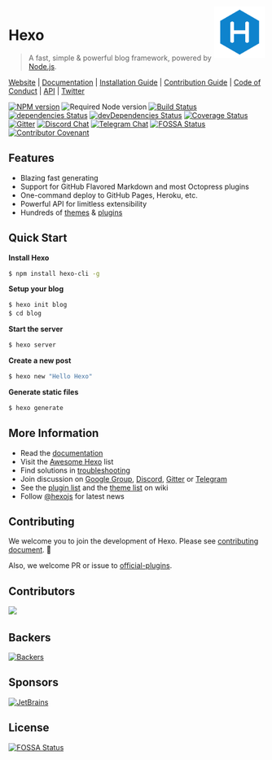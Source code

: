 <img src="https://raw.githubusercontent.com/hexojs/logo/master/hexo-logo-avatar.png" alt="Hexo logo" width="100" height="100" align="right" />

# Hexo

> A fast, simple & powerful blog framework, powered by [Node.js](https://nodejs.org).

[Website](https://hexo.io) |
[Documentation](https://hexo.io/docs/) |
[Installation Guide](https://hexo.io/docs/#Installation) |
[Contribution Guide](https://hexo.io/docs/contributing) |
[Code of Conduct](CODE_OF_CONDUCT.md) |
[API](https://hexo.io/api/) |
[Twitter](https://twitter.com/hexojs)

[![NPM version](https://badge.fury.io/js/hexo.svg)](https://www.npmjs.com/package/hexo)
![Required Node version](https://img.shields.io/node/v/hexo)
[![Build Status](https://github.com/hexojs/hexo/workflows/Tester/badge.svg)](https://github.com/hexojs/hexo/actions?query=workflow%3ATester)
[![dependencies Status](https://david-dm.org/hexojs/hexo/status.svg)](https://david-dm.org/hexojs/hexo)
[![devDependencies Status](https://david-dm.org/hexojs/hexo/dev-status.svg)](https://david-dm.org/hexojs/hexo?type=dev)
[![Coverage Status](https://coveralls.io/repos/hexojs/hexo/badge.svg?branch=master)](https://coveralls.io/r/hexojs/hexo?branch=master)
[![Gitter](https://badges.gitter.im/hexojs/hexo.svg)](https://gitter.im/hexojs/hexo)
[![Discord Chat](https://img.shields.io/badge/chat-on%20discord-7289da.svg)](https://discord.gg/teM2Anj)
[![Telegram Chat](https://img.shields.io/badge/chat-on%20telegram-32afed.svg)](https://t.me/hexojs)
[![FOSSA Status](https://app.fossa.com/api/projects/git%2Bgithub.com%2Fhexojs%2Fhexo.svg?type=shield)](https://app.fossa.com/projects/git%2Bgithub.com%2Fhexojs%2Fhexo?ref=badge_shield)
[![Contributor Covenant](https://img.shields.io/badge/Contributor%20Covenant-v2.0%20adopted-ff69b4.svg)](CODE_OF_CONDUCT.md)

## Features

- Blazing fast generating
- Support for GitHub Flavored Markdown and most Octopress plugins
- One-command deploy to GitHub Pages, Heroku, etc.
- Powerful API for limitless extensibility
- Hundreds of [themes](https://hexo.io/themes/) & [plugins](https://hexo.io/plugins/)

## Quick Start

**Install Hexo**

``` bash
$ npm install hexo-cli -g
```

**Setup your blog**

``` bash
$ hexo init blog
$ cd blog
```

**Start the server**

``` bash
$ hexo server
```

**Create a new post**

``` bash
$ hexo new "Hello Hexo"
```

**Generate static files**

``` bash
$ hexo generate
```

## More Information

- Read the [documentation](https://hexo.io/)
- Visit the [Awesome Hexo](https://github.com/hexojs/awesome-hexo) list
- Find solutions in [troubleshooting](https://hexo.io/docs/troubleshooting.html)
- Join discussion on [Google Group](https://groups.google.com/group/hexo), [Discord](https://discord.gg/teM2Anj), [Gitter](https://gitter.im/hexojs/hexo) or [Telegram](https://t.me/hexojs)
- See the [plugin list](https://hexo.io/plugins/) and the [theme list](https://hexo.io/themes/) on wiki
- Follow [@hexojs](https://twitter.com/hexojs) for latest news

## Contributing

We welcome you to join the development of Hexo. Please see [contributing document](https://hexo.io/docs/contributing). 🤗

Also, we welcome PR or issue to [official-plugins](https://github.com/hexojs).

## Contributors

[![](https://opencollective.com/Hexo/contributors.svg?width=890)](https://github.com/hexojs/hexo/graphs/contributors)

## Backers

[![Backers](https://opencollective.com/hexo/tiers/backers.svg?avatarHeight=36&width=600)](https://opencollective.com/hexo)

## Sponsors

<a href="https://www.jetbrains.com/"><img src="/.github/jetbrains-variant-4.svg" alt="JetBrains" width="200"/></a>

## License

[![FOSSA Status](https://app.fossa.com/api/projects/git%2Bgithub.com%2Fhexojs%2Fhexo.svg?type=large)](https://app.fossa.com/projects/git%2Bgithub.com%2Fhexojs%2Fhexo?ref=badge_large)
